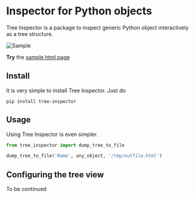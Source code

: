 # Inspector for Python objects

Tree Inspector is a package to inspect generic Python object interactively as a tree structure.

![Sample](https://slinjhu.github.io/tree-inspector/static/Sample.png)

**Try** the [sample html page](https://slinjhu.github.io/tree-inspector/static/Sample.html)

## Install
It is very simple to install Tree Inspector. Just do

```
pip install tree-inspector
```

## Usage
Using Tree Inspector is even simpler.

```python
from tree_inspector import dump_tree_to_file

dump_tree_to_file('Name', any_object, '/tmp/outfile.html')
```

## Configuring the tree view
To be continued